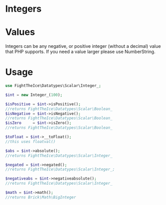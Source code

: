 # Integers

# Values
Integers can be any negative, or positive integer (without a decimal) value that PHP supports. If you need a value larger please use NumberString.

# Usage
```php
use FightTheIce\Datatypes\Scalar\Integer_;

$int = new Integer_(100);

$isPositive = $int->isPositive(); 
//returns FightTheIce\Datatypes\Scalar\Boolean_
$isNegative = $int->isNegative(); 
//returns FightTheIce\Datatypes\Scalar\Boolean_
$isZero     = $int->isZero(); 
//returns FightTheIce\Datatypes\Scalar\Boolean_

$toFloat = $int->__toFloat(); 
//this uses floatval()

$abs = $int->absolute(); 
//returns FightTheIce\Datatypes\Scalar\Integer_

$negated = $int->negated(); 
//returns FightTheIce\Datatypes\Scalar\Integer_;

$negativeabs = $int->negativeabsolute(); 
//returns FightTheIce\Datatypes\Scalar\Integer_

$math = $int->math(); 
//returns Brick\Math\BigInteger
```